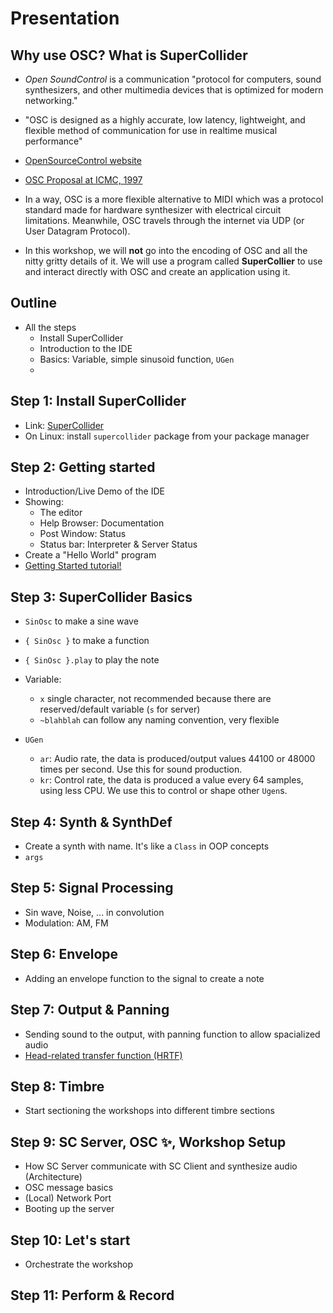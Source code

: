 # Presentation

## Why use OSC? What is SuperCollider

- *Open SoundControl* is a communication "protocol for computers, sound synthesizers, and other multimedia devices that is optimized for modern networking."
- "OSC is designed as a highly accurate, low latency, lightweight, and flexible method of communication for use in realtime musical performance"
- [OpenSourceControl website](https://opensoundcontrol.stanford.edu)
- [OSC Proposal at ICMC, 1997](https://ccrma.stanford.edu/groups/osc/files/1997-ICMC-OSC.pdf)

- In a way, OSC is a more flexible alternative to MIDI which was a protocol standard made for hardware synthesizer with electrical circuit limitations. Meanwhile, OSC travels through the internet via UDP (or User Datagram Protocol).

- In this workshop, we will <b>not</b> go into the encoding of OSC and all the nitty gritty details of it. We will use a program called <b>SuperCollier</b> to use and interact directly with OSC and create an application using it.

## Outline
- All the steps
  - Install SuperCollider
  - Introduction to the IDE
  - Basics: Variable, simple sinusoid function, `UGen`
  -

## Step 1: Install SuperCollider
- Link: [SuperCollider](https://supercollider.github.io/downloads.html)
- On Linux: install `supercollider` package from your package manager

## Step 2: Getting started
- Introduction/Live Demo of the IDE
- Showing:
  - The editor
  - Help Browser: Documentation
  - Post Window: Status 
  - Status bar: Interpreter & Server Status
- Create a "Hello World" program
- [Getting Started tutorial!](https://doc.sccode.org/Tutorials/Getting-Started/00-Getting-Started-With-SC.html)


## Step 3: SuperCollider Basics

- `SinOsc` to make a sine wave
- `{ SinOsc }` to make a function
- `{ SinOsc }.play` to play the note

- Variable:
  - `x` single character, not recommended because there are reserved/default variable (`s` for server)
  - `~blahblah` can follow any naming convention, very flexible
- `UGen`
  - `ar`: Audio rate, the data is produced/output values 44100 or 48000 times per second. Use this for sound production.
  - `kr`: Control rate, the data is produced a value every 64 samples, using less CPU. We use this to control or shape other `Ugen`s.

## Step 4: Synth & SynthDef

- Create a synth with name. It's like a `Class` in OOP concepts
- `args`

## Step 5: Signal Processing

- Sin wave, Noise, ... in convolution
- Modulation: AM, FM

## Step 6: Envelope

- Adding an envelope function to the signal to create a note

## Step 7: Output & Panning

- Sending sound to the output, with panning function to allow spacialized audio
- [Head-related transfer function (HRTF)](https://en.wikipedia.org/wiki/Head-related_transfer_function)

## Step 8: Timbre

- Start sectioning the workshops into different timbre sections

## Step 9: SC Server, OSC ✨, Workshop Setup

- How SC Server communicate with SC Client and synthesize audio (Architecture)
- OSC message basics
- (Local) Network Port
- Booting up the server

## Step 10: Let's start

- Orchestrate the workshop

## Step 11: Perform & Record
